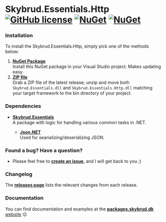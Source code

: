 # Skybrud.Essentials.Http [![GitHub license](https://img.shields.io/badge/license-MIT-blue.svg)](LICENSE.md) [![NuGet](https://img.shields.io/nuget/v/Skybrud.Essentials.Http.svg)](https://www.nuget.org/packages/Skybrud.Essentials) [![NuGet](https://img.shields.io/nuget/dt/Skybrud.Essentials.Http.svg)](https://www.nuget.org/packages/Skybrud.Essentials)

### Installation

To install the Skybrud.Essentials.Http, simply pick one of the methods below:

1. [**NuGet Package**][NuGetPackage]  
   Install this NuGet package in your Visual Studio project. Makes updating easy.
2. [**ZIP file**][GitHubRelease]  
   Grab a ZIP file of the latest release; unzip and move both `Skybrud.Essentials.dll` and `Skybrud.Essentials.Http.dll` matching your target framework to the bin directory of your project.



### Dependencies

- [**Skybrud.Essentials**](https://github.com/skybrud/Skybrud.Essentials)<br />A package with logic for handling various common tasks in .NET.

  - [**Json.NET**](https://github.com/jamesnk/newtonsoft.json)<br />Used for searializing/deserializing JSON.



### Found a bug? Have a question?

* Please feel free to [**create an issue**][Issues], and I will get back to you ;)



### Changelog

The [**releases page**][GitHubReleases] lists the relevant changes from each release.


### Documentation

You can find documentation and examples at the [**packages.skybrud.dk** website](https://packages.skybrud.dk/skybrud.essentials.http/) :wink:


   
[NuGetPackage]: https://www.nuget.org/packages/Skybrud.Essentials.Http
[GitHubRelease]: https://github.com/skybrud/Skybrud.Essentials.Http/releases/latest
[GitHubReleases]: https://github.com/skybrud/Skybrud.Essentials.Http/releases
[Changelog]: https://github.com/skybrud/Skybrud.Essentials.Http/releases
[Issues]: https://github.com/skybrud/Skybrud.Essentials.Http/issues
